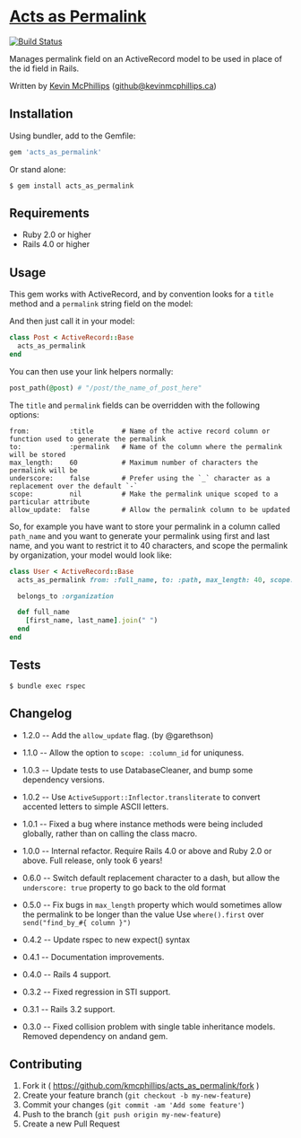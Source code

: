 # [Acts as Permalink](https://github.com/kmcphillips/acts_as_permalink)

[![Build Status](https://travis-ci.org/kmcphillips/acts_as_permalink.svg?branch=master)](https://travis-ci.org/kmcphillips/acts_as_permalink)

Manages permalink field on an ActiveRecord model to be used in place of the id field in Rails.

Written by [Kevin McPhillips](https://github.com/kmcphillips) ([github@kevinmcphillips.ca](mailto:github@kevinmcphillips.ca))


## Installation

Using bundler, add to the Gemfile:

```ruby
gem 'acts_as_permalink'
```

Or stand alone:

```
$ gem install acts_as_permalink
```

## Requirements

* Ruby 2.0 or higher
* Rails 4.0 or higher


## Usage

This gem works with ActiveRecord, and by convention looks for a `title` method and a `permalink` string field on the model:

And then just call it in your model:

```ruby
class Post < ActiveRecord::Base
  acts_as_permalink
end
```

You can then use your link helpers normally:

```ruby
post_path(@post) # "/post/the_name_of_post_here"
```

The `title` and `permalink` fields can be overridden with the following options:

    from:          :title       # Name of the active record column or function used to generate the permalink
    to:            :permalink   # Name of the column where the permalink will be stored
    max_length:    60           # Maximum number of characters the permalink will be
    underscore:    false        # Prefer using the `_` character as a replacement over the default `-`
    scope:         nil          # Make the permalink unique scoped to a particular attribute
    allow_update:  false        # Allow the permalink column to be updated

So, for example you have want to store your permalink in a column called `path_name` and you want to generate your permalink using first and last name, and you want to restrict it to 40 characters, and scope the permalink by organization, your model would look like:

```ruby
class User < ActiveRecord::Base
  acts_as_permalink from: :full_name, to: :path, max_length: 40, scope: :organization_id

  belongs_to :organization

  def full_name
    [first_name, last_name].join(" ")
  end
end
```


## Tests

```
$ bundle exec rspec
```


## Changelog

* 1.2.0  --  Add the `allow_update` flag. (by @garethson)

* 1.1.0  --  Allow the option to `scope: :column_id` for uniquness.

* 1.0.3  --  Update tests to use DatabaseCleaner, and bump some dependency versions.

* 1.0.2  --  Use `ActiveSupport::Inflector.transliterate` to convert accented letters to simple ASCII letters.

* 1.0.1  --  Fixed a bug where instance methods were being included globally, rather than on calling the class macro.

* 1.0.0  --  Internal refactor. Require Rails 4.0 or above and Ruby 2.0 or above. Full release, only took 6 years!

* 0.6.0  --  Switch default replacement character to a dash, but allow the `underscore: true` property to go back to the old format

* 0.5.0  --  Fix bugs in `max_length` property which would sometimes allow the permalink to be longer than the value
             Use `where().first` over `send("find_by_#{ column }")`

* 0.4.2  --  Update rspec to new expect() syntax

* 0.4.1  --  Documentation improvements.

* 0.4.0  --  Rails 4 support.

* 0.3.2  --  Fixed regression in STI support.

* 0.3.1  --  Rails 3.2 support.

* 0.3.0  --  Fixed collision problem with single table inheritance models. Removed dependency on andand gem.


## Contributing

1. Fork it ( https://github.com/kmcphillips/acts_as_permalink/fork )
2. Create your feature branch (`git checkout -b my-new-feature`)
3. Commit your changes (`git commit -am 'Add some feature'`)
4. Push to the branch (`git push origin my-new-feature`)
5. Create a new Pull Request
